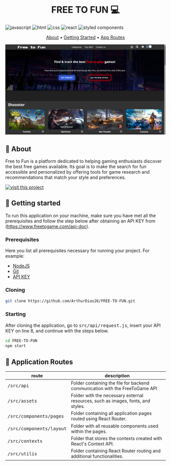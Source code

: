 [JAVASCRIPT__BADGE]: https://img.shields.io/badge/JavaScript-F7DF1E?logo=javascript&logoColor=000
[REACT__BADGE]: https://img.shields.io/badge/React-%2320232a.svg?logo=react&logoColor=%2361DAFB
[STYLEDCOMPONENTS__BADGE]:https://img.shields.io/badge/styled--components-DB7093?style=flat&logo=styled-components&logoColor=white
[HTML__BADGE]: https://img.shields.io/badge/HTML-%23E34F26.svg?logo=html5&logoColor=white
[CSS__BADGE]: https://img.shields.io/badge/CSS-1572B6?logo=css3&logoColor=fff
[PROJECT__BADGE]: https://img.shields.io/badge/📱Visit_this_project-000?style=for-the-badge&logo=project
[PROJECT__URL]: free-to-fun.vercel.app

<h1 align="center" style="font-weight: bold;">FREE TO FUN 💻</h1>

![javascript][JAVASCRIPT__BADGE]
![html][HTML__BADGE]
![css][CSS__BADGE]
![react][REACT__BADGE]
![styled components][STYLEDCOMPONENTS__BADGE]

<p align="center">
 <a href="#about">About</a> • 
 <a href="#started">Getting Started</a> • 
  <a href="#started">App Routes</a> 
</p>


<p align="center">
    <img src="./src/assets/image/project-preview.png">
</p>

<h2 id="about">📌 About</h2>


Free to Fun is a platform dedicated to helping gaming enthusiasts discover the best free games available. Its goal is to make the search for fun accessible and personalized by offering tools for game research and recommendations that match your style and preferences.

[![visit this project][PROJECT__BADGE]][PROJECT__URL]



<h2 id="started">🚀 Getting started</h2>


To run this application on your machine, make sure you have met all the prerequisites and follow the step below after obtaining an API KEY from (https://www.freetogame.com/api-doc).

<h3>Prerequisites</h3>

Here you list all prerequisites necessary for running your project. For example:

- [NodeJS](https://nodejs.org/en)
- [Git](https://git-scm.com/downloads)
- [API KEY](https://www.freetogame.com/api-doc)

<h3>Cloning</h3>


```bash
git clone https://github.com/ArthurDias26/FREE-TO-FUN.git
```

<h3>Starting</h3>

After cloning the application, go to <kbd>src/api/request.js</kbd>, insert your API KEY on line 8, and continue with the steps below.

```bash
cd FREE-TO-FUN
npm start
```

<h2 id="routes">📍 Application Routes</h2>


| route               | description                                          
|----------------------|-----------------------------------------------------
| <kbd>/src/api</kbd>     | Folder containing the file for backend communication with the FreeToGame API
| <kbd>/src/assets</kbd>     | Folder with the necessary external resources, such as images, fonts, and styles.
| <kbd>/src/components/pages</kbd>     | Folder containing all application pages routed using React Router.
| <kbd>/src/components/layout</kbd>     | Folder with all reusable components used within the pages.
| <kbd>/src/contexts</kbd>     | Folder that stores the contexts created with React's Context API.
| <kbd>/src/utilis</kbd>     | Folder containing React Router routing and additional functionalities.




